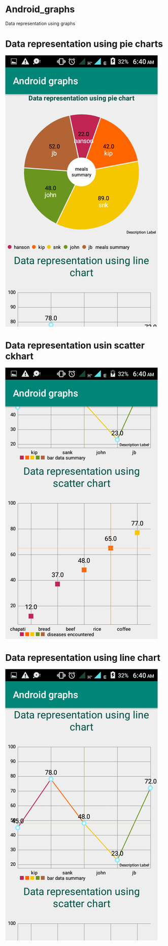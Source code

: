 # Android_graphs
Data representation using graphs 
# Data representation using pie charts
![Pie chart](https://github.com/hansonkib/Android_graphs/blob/master/Screenshot_2020-03-07-06-40-10.png?raw=true)
# Data representation usin scatter ckhart
![Scatter chart](https://github.com/hansonkib/Android_graphs/blob/master/scatter%20chart.png?raw=true)
# Data representation using line chart
![Line chart](https://github.com/hansonkib/Android_graphs/blob/master/line%20chart.png?raw=true)
